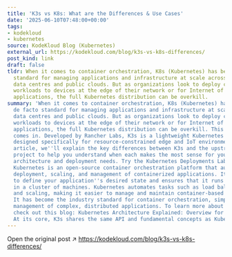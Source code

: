```yaml
---
title: 'K3s vs K8s: What are the Differences & Use Cases'
date: '2025-06-10T07:48:00+00:00'
tags:
- kodekloud
- kubernetes
source: KodeKloud Blog (Kubernetes)
external_url: https://kodekloud.com/blog/k3s-vs-k8s-differences/
post_kind: link
draft: false
tldr: When it comes to container orchestration, K8s (Kubernetes) has become a de facto
  standard for managing applications and infrastructure at scale across on-premise
  data centres and public clouds. But as organizations look to deploy containerized
  workloads to devices at the edge of their network or for Internet of Things (IoT)
  applications, the full Kubernetes distribution can be overkill.
summary: 'When it comes to container orchestration, K8s (Kubernetes) has become a
  de facto standard for managing applications and infrastructure at scale across on-premise
  data centres and public clouds. But as organizations look to deploy containerized
  workloads to devices at the edge of their network or for Internet of Things (IoT)
  applications, the full Kubernetes distribution can be overkill. This is where K3s
  comes in. Developed by Rancher Labs, K3s is a lightweight Kubernetes distribution
  designed specifically for resource-constrained edge and IoT environments. In this
  article, we''ll explain the key differences between K3s and the upstream Kubernetes
  project to help you understand when each makes the most sense for your application
  architecture and deployment needs. Try the Kubernetes Deployments Lab for free.
  Kubernetes is an open-source container orchestration platform that automates the
  deployment, scaling, and management of containerized applications. It allows you
  to define your application''s desired state and ensures that it runs consistently
  in a cluster of machines. Kubernetes automates tasks such as load balancing, self-healing,
  and scaling, making it easier to manage and maintain container-based applications.
  It has become the industry standard for container orchestration, simplifying the
  management of complex, distributed applications. To learn more about how it works,
  check out this blog: Kubernetes Architecture Explained: Overview for DevOps Enthusiasts.
  At its core, K3s shares the same API and fundamental concepts as Kubernetes.'
---
```

Open the original post ↗ https://kodekloud.com/blog/k3s-vs-k8s-differences/
